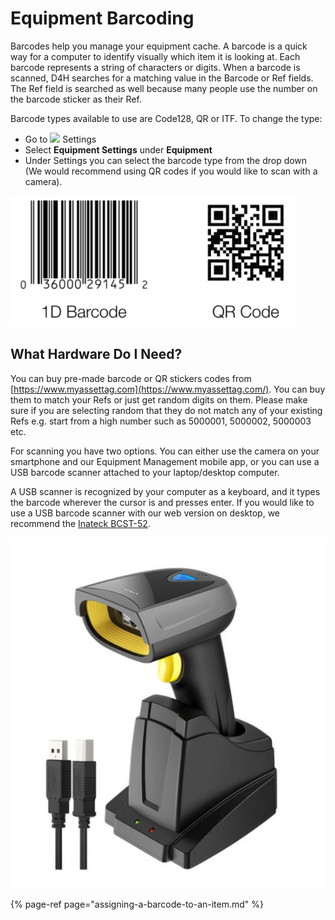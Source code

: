 # Equipment Barcoding

Barcodes help you manage your equipment cache. A barcode is a quick way for a computer to identify visually which item it is looking at. Each barcode represents a string of characters or digits. When a barcode is scanned, D4H searches for a matching value in the Barcode or Ref fields. The Ref field is searched as well because many people use the number on the barcode sticker as their Ref.  
  
Barcode types available to use are Code128, QR or ITF. To change the type:

* Go to ![](https://support.d4h.org/desk/file/10302050/image.png) Settings
* Select **Equipment Settings** under **Equipment**
* Under Settings you can select the barcode type from the drop down \(We would recommend using QR codes if you would like to scan with a camera\). 

![](../../.gitbook/assets/barcode-examples.png)

## What Hardware Do I Need?

  
You can buy pre-made barcode or QR stickers codes from [https://www.myassettag.com](https://www.myassettag.com/). You can buy them to match your Refs or just get random digits on them. Please make sure if you are selecting random that they do not match any of your existing Refs e.g. start from a high number such as 5000001, 5000002, 5000003 etc.  
  
For scanning you have two options. You can either use the camera on your smartphone and our Equipment Management mobile app, or you can use a USB barcode scanner attached to your laptop/desktop computer.  
  
A USB scanner is recognized by your computer as a keyboard, and it types the barcode wherever the cursor is and presses enter. If you would like to use a USB barcode scanner with our web version on desktop, we recommend the [Inateck BCST-52](https://www.inateck.com/inateck-2d-wireless-barcode-scanner-qr-code-scanner-with-smart-base-read-screen-bcst-52-black.html).  


![](../../.gitbook/assets/what-hardware-do-i-need.png)

{% page-ref page="assigning-a-barcode-to-an-item.md" %}



